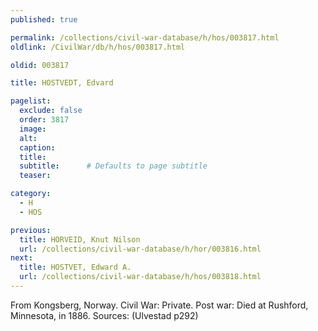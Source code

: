 ```yaml
---
published: true

permalink: /collections/civil-war-database/h/hos/003817.html
oldlink: /CivilWar/db/h/hos/003817.html

oldid: 003817

title: HOSTVEDT, Edvard

pagelist:
  exclude: false
  order: 3817
  image: 
  alt:
  caption:
  title:
  subtitle:      # Defaults to page subtitle
  teaser:

category: 
  - H 
  - HOS

previous:
  title: HORVEID, Knut Nilson
  url: /collections/civil-war-database/h/hor/003816.html  
next:
  title: HOSTVET, Edward A.
  url: /collections/civil-war-database/h/hos/003818.html   
---
```

From Kongsberg, Norway. Civil War: Private. Post war: Died at Rushford, Minnesota, in 1886. Sources: (Ulvestad p292)